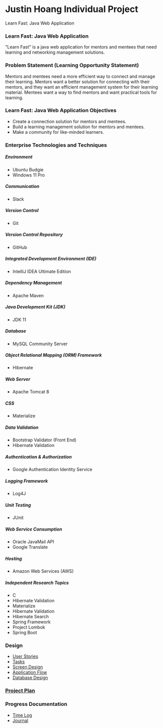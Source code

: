 # Justin Hoang Individual Project
Learn Fast: Java Web Application

### Learn Fast: Java Web Application
"Learn Fast" is a java web application for mentors and mentees that need learning and networking management solutions.

### Problem Statement (Learning Opportunity Statement)
Mentors and mentees need a more efficient way to connect and manage their learning. Mentors want a better solution for connecting with their mentors, and they want an efficient management system for their learning material. Mentees want a way to find mentors and want practical tools for learning.

### Learn Fast: Java Web Application Objectives
* Create a connection solution for mentors and mentees.
* Build a learning management solution for mentors and mentees.
* Make a community for like-minded learners.

### Enterprise Technologies and Techniques

##### Environment
* Ubuntu Budgie
* Windows 11 Pro

##### Communication
* Slack 

##### Version Control
* Git

##### Version Control Repository
* GitHub

##### Integrated Development Environment (IDE)
* IntelliJ IDEA Ultimate Edition

##### Dependency Management
* Apache Maven

##### Java Development Kit (JDK)
* JDK 11

##### Database
* MySQL Community Server

##### Object Relational Mapping (ORM) Framework
* Hibernate

##### Web Server
* Apache Tomcat 8

##### CSS
* Materialize

##### Data Validation
* Bootstrap Validator (Front End)
* Hibernate Validation

##### Authentication & Authorization
* Google Authentication Identity Service

##### Logging Framework
* Log4J

##### Unit Testing
* JUnit

##### Web Service Consumption
* Oracle JavaMail API
* Google Translate

##### Hosting
* Amazon Web Services (AWS)

##### Independent Research Topics
* C
* Hibernate Validation
* Materialize
* Hibernate Validation
* Hibernate Search
* Spring Framework
* Project Lombok
* Spring Boot

### Design

* [User Stories](design-documents/user-stories.md)
* [Tasks](design-documents/tasks.md)
* [Screen Design](design-documents/screen-designs.md)
* [Application Flow](design-documents/application-flow.md)
* [Database Design](design-documents/database-diagram.png)

### [Project Plan](project-plan.md)

### Progress Documentation

* [Time Log](time-log.md)
* [Journal](journal.md)